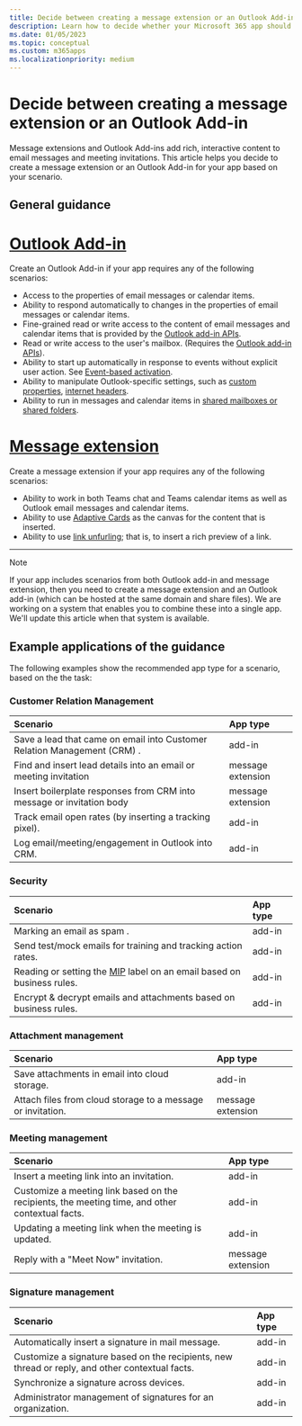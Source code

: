 ```yaml
---
title: Decide between creating a message extension or an Outlook Add-in
description: Learn how to decide whether your Microsoft 365 app should be message extension or an Outlook Add-in.
ms.date: 01/05/2023
ms.topic: conceptual
ms.custom: m365apps
ms.localizationpriority: medium
---
```

# Decide between creating a message extension or an Outlook Add-in

Message extensions and Outlook Add-ins add rich, interactive content to email messages and meeting invitations. This article helps you decide to create a message extension or an Outlook Add-in for your app based on your scenario.

## General guidance

# [Outlook Add-in](#tab/outlook-add-in)

Create an Outlook Add-in if your app requires any of the following scenarios:

* Access to the properties of email messages or calendar items.
* Ability to respond automatically to changes in the properties of email messages or calendar items.
* Fine-grained read or write access to the content of email messages and calendar items that is provided by the [Outlook add-in APIs](/office/dev/add-ins/outlook/apis).
* Read or write access to the user's mailbox. (Requires the [Outlook add-in APIs](/office/dev/add-ins/outlook/apis)).
* Ability to start up automatically in response to events without explicit user action. See [Event-based activation](/office/dev/add-ins/outlook/autolaunch).
* Ability to manipulate Outlook-specific settings, such as [custom properties](/office/dev/add-ins/outlook/metadata-for-an-outlook-add-in), [internet headers](/office/dev/add-ins/outlook/internet-headers).
* Ability to run in messages and calendar items in [shared mailboxes or shared folders](/office/dev/add-ins/outlook/delegate-access).

# [Message extension](#tab/message-extension)

Create a message extension if your app requires any of the following scenarios:

* Ability to work in both Teams chat and Teams calendar items as well as Outlook email messages and calendar items.
* Ability to use [Adaptive Cards](../task-modules-and-cards/cards/design-effective-cards) as the canvas for the content that is inserted.
* Ability to use [link unfurling](../messaging-extensions/how-to/link-unfurling); that is, to insert a rich preview of a link.

---

> [!NOTE]
> If your app includes scenarios from both Outlook add-in and message extension, then you need to create a message extension and an Outlook add-in (which can be hosted at the same domain and share files). We are working on a system that enables you to combine these into a single app. We'll update this article when that system is available.

## Example applications of the guidance

The following examples show the recommended app type for a scenario, based on the the task:

### Customer Relation Management

| Scenario | App type |
|:--|:--|
| Save a lead that came on email into Customer Relation Management (CRM) .| add-in |
| Find and insert lead details into an email or meeting invitation | message extension |
| Insert boilerplate responses from CRM into message or invitation body | message extension |
| Track email open rates (by inserting a tracking pixel). | add-in |
| Log email/meeting/engagement in Outlook into CRM. | add-in |

### Security

| Scenario | App type |
|:--|:--|
| Marking an email as spam .| add-in |
| Send test/mock emails for training and tracking action rates. | add-in |
| Reading or setting the [MIP](https://techcommunity.microsoft.com/t5/security-compliance-and-identity/announcing-new-microsoft-information-protection-capabilities-to/ba-p/1999692) label on an email based on business rules. | add-in |
| Encrypt & decrypt emails and attachments based on business rules. | add-in |

### Attachment management

| Scenario | App type |
|:--|:--|
| Save attachments in email into cloud storage. | add-in |
| Attach files from cloud storage to a message or invitation. | message extension |

### Meeting management

| Scenario | App type |
|:--|:--|
| Insert a meeting link into an invitation. | add-in |
| Customize a meeting link based on the recipients, the meeting time, and other contextual facts. | add-in |
| Updating a meeting link when the meeting is updated. | add-in |
| Reply with a "Meet Now" invitation. | message extension |

### Signature management

| Scenario | App type |
|:--|:--|
| Automatically insert a signature in mail message. | add-in |
| Customize a signature based on the recipients, new thread or reply, and other contextual facts. | add-in |
| Synchronize a signature across devices. | add-in |
| Administrator management of signatures for an organization. | add-in |
